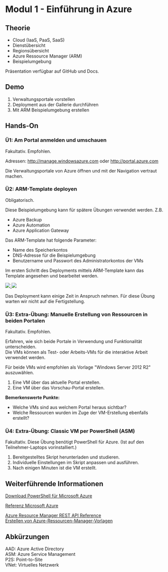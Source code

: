 # Modul 1 - Einführung in Azure
## Theorie
* Cloud (IaaS, PaaS, SaaS)
* Dienstübersicht
* Regionsübersicht
* Azure Ressource Manager (ARM)
* Beispielumgebung

Präsentation verfügbar auf GitHub und Docs.

## Demo
1. Verwaltungsportale vorstellen
2. Deployment aus der Gallerie durchführen
3. Mit ARM Beispielumgebung erstellen

## Hands-On
### Ü1: Am Portal anmelden und umschauen

Fakultativ. Empfohlen.

Adressen: http://manage.windowsazure.com oder http://portal.azure.com

Die Verwaltungsportale von Azure öffnen und mit der Navigation vertraut machen.

### Ü2: ARM-Template deployen
Obligatorisch.

Diese Beispielumgebung kann für spätere Übungen verwendet werden. Z.B.
* Azure Backup
* Azure Automation 
* Azure Application Gateway

Das ARM-Template hat folgende Parameter:
* Name des Speicherkontos
* DNS-Adresse für die Beispielumgebung
* Benutzername und Passwort des Administratorkontos der VMs

Im ersten Schritt des Deployments mittels ARM-Template kann das Template angesehen und bearbeitet werden.

<a href="https://portal.azure.com/#create/Microsoft.Template/uri/https%3A%2F%2Fraw.githubusercontent.com%2Fpkirch%2Fhybridit15%2Fmaster%2FModul1%2Fdemoenv.json" target="_blank">
    <img src="http://azuredeploy.net/deploybutton.png"/>
</a>
<a href="http://armviz.io/#/?load=https%3A%2F%2Fraw.githubusercontent.com%2Fpkirch%2Fhybridit15%2Fmaster%2FModul1%2Fdemoenv.json" target="_blank">
    <img src="http://armviz.io/visualizebutton.png"/>
</a>

Das Deployment kann einige Zeit in Anspruch nehmen. Für diese Übung warten wir nicht auf 
die Fertigstellung.

### Ü3: Extra-Übung: Manuelle Erstellung von Ressourcen in beiden Portalen
Fakultativ. Empfohlen.

Erfahren, wie sich beide Portale in Verwendung und Funktionalität unterscheiden.  
Die VMs können als Test- oder Arbeits-VMs für die interaktive Arbeit verwendet werden.

Für beide VMs wird empfohlen als Vorlage "Windows Server 2012 R2" auszuwählen.

1. Eine VM über das aktuelle Portal erstellen.
2. Eine VM über das Vorschau-Portal erstellen.  

**Bemerkenswerte Punkte:**
* Welche VMs sind aus welchem Portal heraus sichtbar?
* Welche Ressourcen wurden im Zuge der VM-Erstellung ebenfalls erstellt?

### Ü4: Extra-Übung: Classic VM per PowerShell (ASM)
Fakultativ. Diese Übung benötigt PowerShell für Azure. (Ist auf den Teilnehmer-Laptops vorinstalliert.)

1. Bereitgestelltes Skript herunterladen und studieren.
2. Individuelle Einstellungen im Skript anpassen und ausführen.
3. Nach einigen Minuten ist die VM erstellt.

## Weiterführende Informationen

[Download PowerShell für Microsoft Azure](https://azure.microsoft.com/de-de/downloads/)

[Referenz Microsoft Azure](https://msdn.microsoft.com/en-us/library/azure/mt420159.aspx)  

[Azure Resource Manager REST API Reference](https://msdn.microsoft.com/en-us/library/azure/dn790568.aspx)  
[Erstellen von Azure-Ressourcen-Manager-Vorlagen](https://azure.microsoft.com/de-de/documentation/articles/resource-group-authoring-templates/)

## Abkürzungen

AAD: Azure Active Directory  
ASM: Azure Service Management  
P2S: Point-to-Site  
VNet: Virtuelles Netzwerk